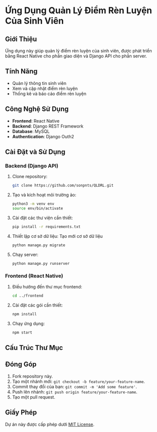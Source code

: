 # Ứng Dụng Quản Lý Điểm Rèn Luyện Của Sinh Viên

## Giới Thiệu
Ứng dụng này giúp quản lý điểm rèn luyện của sinh viên, được phát triển bằng React Native cho phần giao diện và Django API cho phần server.

## Tính Năng
- Quản lý thông tin sinh viên
- Xem và cập nhật điểm rèn luyện
- Thống kê và báo cáo điểm rèn luyện

## Công Nghệ Sử Dụng
- **Frontend**: React Native
- **Backend**: Django REST Framework
- **Database**: MySQL
- **Authentication**: Django Outh2

## Cài Đặt và Sử Dụng

### Backend (Django API)
1. Clone repository:
    ```bash
    git clone https://github.com/sonpnts/QLDRL.git
    ```

2. Tạo và kích hoạt môi trường ảo:
    ```bash
    python3 -m venv env
    source env/bin/activate
    ```

3. Cài đặt các thư viện cần thiết:
    ```bash
    pip install -r requirements.txt
    ```

4. Thiết lập cơ sở dữ liệu:
   Tạo mới cơ sở dữ liệu 
    ```bash
    python manage.py migrate
    ```

6. Chạy server:
    ```bash
    python manage.py runserver
    ```

### Frontend (React Native)
1. Điều hướng đến thư mục frontend:
    ```bash
    cd ../frontend
    ```

2. Cài đặt các gói cần thiết:
    ```bash
    npm install
    ```

3. Chạy ứng dụng:
    ```bash
    npm start
    ```

## Cấu Trúc Thư Mục





## Đóng Góp
1. Fork repository này.
2. Tạo một nhánh mới: `git checkout -b feature/your-feature-name`.
3. Commit thay đổi của bạn: `git commit -m 'Add some feature'`.
4. Push lên nhánh: `git push origin feature/your-feature-name`.
5. Tạo một pull request.

## Giấy Phép
Dự án này được cấp phép dưới [MIT License](LICENSE).
